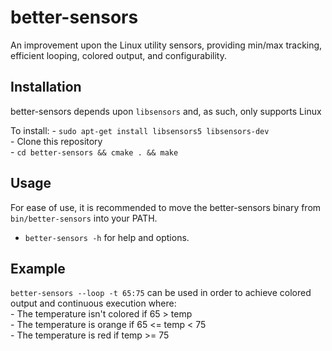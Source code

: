 # better-sensors
An improvement upon the Linux utility sensors, providing min/max tracking, efficient looping, colored output, and configurability.

## Installation
  better-sensors depends upon `libsensors` and, as such, only supports Linux
  
  To install:
    - `sudo apt-get install libsensors5 libsensors-dev`  
    - Clone this repository  
    - `cd better-sensors && cmake . && make`
    
## Usage
  For ease of use, it is recommended to move the better-sensors binary from `bin/better-sensors` into your PATH.
  - `better-sensors -h` for help and options.
  
## Example
  `better-sensors --loop -t 65:75` can be used in order to achieve colored output and continuous execution where:  
    - The temperature isn't colored if 65 > temp  
    - The temperature is orange if 65 <= temp < 75  
    - The temperature is red if temp >= 75  
